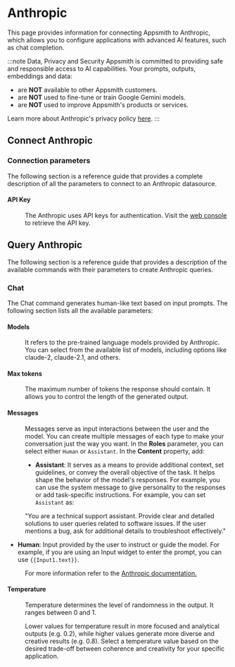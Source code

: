 # Anthropic


This page provides information for connecting Appsmith to Anthropic, which allows you to configure applications with advanced AI features, such as chat completion.

:::note Data, Privacy and Security
Appsmith is committed to providing safe and responsible access to AI capabilities. Your prompts, outputs, embeddings and data: 
- are **NOT** available to other Appsmith customers.
- are **NOT** used to fine-tune or train Google Gemini models.
- are **NOT** used to improve Appsmith's products or services.

Learn more about Anthropic's privacy policy [here](https://www.anthropic.com/responsible-disclosure-policy).
:::


## Connect Anthropic

<ZoomImage
  src="/img/connect-anthropic.png" 
  alt="Anthropic Datasource"
  caption="Anthropic datasource"
/>

### Connection parameters

The following section is a reference guide that provides a complete description of all the parameters to connect to an Anthropic datasource.


#### API Key

<dd>

The Anthropic uses API keys for authentication. Visit the [web console](https://console.anthropic.com/) to retrieve the API key.

</dd>

## Query Anthropic

The following section is a reference guide that provides a description of the available commands with their parameters to create Anthropic queries.

### Chat

The Chat command generates human-like text based on input prompts. The following section lists all the available parameters:

<ZoomImage
  src="/img/anthropic-chat.png" 
  alt="Anthropic Datasource - chat"
  caption="Anthropic - Chat command"
/>

#### Models

<dd>

It refers to the pre-trained language models provided by Anthropic. You can select from the available list of models, including options like claude-2, claude-2.1, and others. 

</dd>


#### Max tokens


<dd>

The maximum number of tokens the response should contain. It allows you to control the length of the generated output.

</dd>

#### Messages

<dd>

Messages serve as input interactions between the user and the model. You can create multiple messages of each type to make your conversation just the way you want. In the **Roles** parameter, you can select either `Human` or `Assistant`. In the **Content** property, add:

* **Assistant**: It serves as a means to provide additional context, set guidelines, or convey the overall objective of the task. It helps shape the behavior of the model's responses. For example, you can use the system message to give personality to the responses or add task-specific instructions. For example, you can set `Assistant` as:

<dd>


 "You are a technical support assistant. Provide clear and detailed solutions to user queries related to software issues. If the user mentions a bug, ask for additional details to troubleshoot effectively."

</dd>

* **Human**: Input provided by the user to instruct or guide the model. For example, if you are using an Input widget to enter the prompt, you can use `{{Input1.text}}`.

<dd>

For more information refer to the [Anthropic documentation.](https://docs.anthropic.com/claude/reference/complete_post)

</dd>


</dd>

#### Temperature

<dd>

 Temperature determines the level of randomness in the output. It ranges between 0 and 1. 

Lower values for temperature result in more focused and analytical outputs (e.g. 0.2), while higher values generate more diverse and creative results (e.g. 0.8). Select a temperature value based on the desired trade-off between coherence and creativity for your specific application.

</dd>
